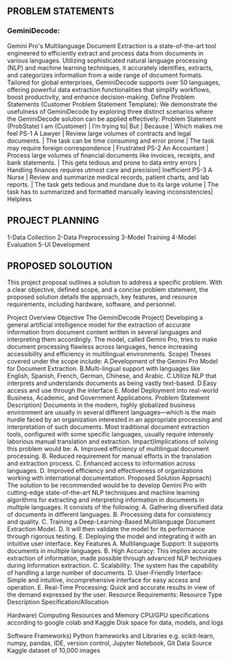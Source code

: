 ## PROBLEM STATEMENTS

### GeminiDecode:
Gemini Pro's Multilanguage Document Extraction is a state-of-the-art tool engineered to efficiently extract and process data from documents in various languages. 
Utilizing sophisticated natural language processing (NLP) and machine learning techniques, it accurately identifies, extracts, and categorizes information from a wide range of document formats. 
Tailored for global enterprises, GeminiDecode supports over 50 languages, offering powerful data extraction functionalities that simplify workflows, boost productivity, and enhance decision-making.
Define Problem Statements (Customer Problem Statement Template):
We demonstrate the usefulness of GeminiDecode by exploring three distinct scenarios where the GeminiDecode solution can be applied effectively:
Problem Statement 
(ProbState) I am (Customer) | I’m trying to| But | Because | Which makes me feel 
PS-1 A Lawyer | Review large volumes of contracts and legal documents. |
The task can be time consuming and error prone.| The task may require foreign correspondence | Frustrated
PS-2 An Accountant | Process large volumes of financial documents like invoices, receipts, and bank statements. |
This gets tedious and prone to data entry errors | Handling finances requires utmost care and precision| Inefficient 
PS-3 A Nurse | Review and summarize medical records, patient charts, and lab reports. |
The task gets tedious and mundane due to its large volume |
The task has to summarized and formatted manually leaving inconsistencies| Helpless

## PROJECT PLANNING
1-Data Collection
2-Data Preprocessing
3-Model Training 
4-Model Evaluation
5-UI Development

## PROPOSED SOLOUTION
This project proposal outlines a solution to address a specific problem. With a clear objective, defined scope, and a concise problem statement, the proposed solution details the approach, key features, and resource requirements, including hardware, software, and personnel. 

Project Overview
Objective
The GeminiDecode Project) Developing a general artificial intelligence model for the extraction of accurate information from document content written in several languages and interpreting them accordingly. The model, called Gemini Pro, tries to make document processing flawless across languages, hence increasing accessibility and efficiency in multilingual environments.
Scope) Theses covered under the scope include:
A.Development of the Gemini Pro Model for Document Extraction.
B.Multi-lingual support with languages like English, Spanish, French, German, Chinese, and Arabic.
C.Utilize NLP that interprets and understands documents as being vastly text-based.
D.Easy access and use through the interface
E. Model Deployment into real-world Business, Academic, and Government Applications. 
Problem Statement
Description) Documents in the modern, highly globalized business environment are usually in several different languages—which is the main hurdle faced by an organization interested in an appropriate processing and interpretation of such documents. Most traditional document extraction tools, configured with some specific languages, usually require intensely laborious manual translation and extraction.
Impact)Implications of solving this problem would be:
A. Improved efficiency of multilingual document processing.
B. Reduced requirement for manual efforts in the translation and extraction process.
C. Enhanced access to information across languages.
D. Improved efficiency and effectiveness of organizations working with international documentation. Proposed Solution
Approach) The solution to be recommended would be to develop Gemini Pro with cutting-edge state-of-the-art NLP techniques and machine learning algorithms for extracting and interpreting information in documents in multiple languages. It consists of the following:
A. Gathering diversified data of documents in different languages.
B. Processing data for consistency and quality.
C. Training a Deep-Learning-Based Multilanguage Document Extraction Model.
D. It will then validate the model for its performance through rigorous testing.
E. Deploying the model and integrating it with an intuitive user interface.
Key Features
A. Multilanguage Support: It supports documents in multiple languages.
B. High Accuracy: This implies accurate extraction of information, made possible through advanced NLP techniques during Information extraction.
C. Scalability: The system has the capability of handling a large number of documents.
D. User-Friendly Interface: Simple and intuitive, incomprehensive interface for easy access and operation.
E. Real-Time Processing: Quick and accurate results in view of the demand expressed by the user.
Resource Requirements: Resource Type Description Specification/Allocation

Hardware)
Computing Resources and Memory
CPU/GPU specifications according to google colab and Kaggle
Disk space for data, models, and logs

Software Frameworks)
Python frameworks and Libraries
e.g. scikit-learn, numpy, pandas, 
IDE, version control, Jupyter Notebook, Git
Data Source Kaggle dataset of 10,000 images
